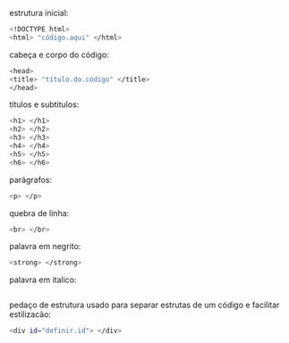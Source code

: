 estrutura inicial:
```bash
<!DOCTYPE html>
<html> "código.aqui" </html>
```
cabeça e corpo do código:
```bash
<head> 
<title> "título.do.código" </title> 
</head>
```
títulos e subtitulos:
```bash
<h1> </h1>
<h2> </h2>
<h3> </h3>
<h4> </h4>
<h5> </h5>
<h6> </h6>
```
parágrafos:
```bash
<p> </p>
```
quebra de linha:
```bash
<br> </br>
```
palavra em negrito:
```bash
<strong> </strong>
```
palavra em italico:
```bash <em> </em>
```
pedaço de estrutura usado para separar estrutas de um código e facilitar estilizacão:
```bash
<div id="definir.id"> </div>
```